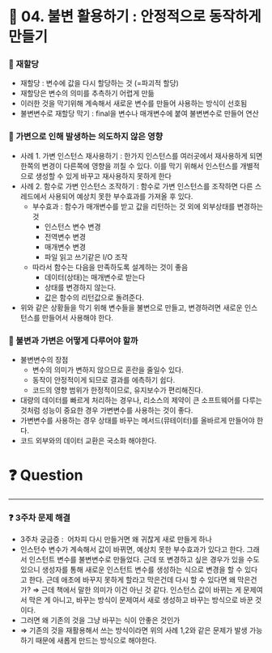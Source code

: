 # 📌 04. 불변 활용하기 : 안정적으로 동작하게 만들기

### 📌 재할당

- 재할당 : 변수에 값을 다시 할당하는 것 (=파괴적 할당)
- 재할당은 변수의 의미를 추측하기 어렵게 만듦
- 이러한 것을 막기위해 계속해서 새로운 변수를 만들어 사용하는 방식이 선호됨
- 불변변수로 재할당 막기 : final을 변수나 매개변수에 붙여 불변변수로 만들어 연산

### 📌 가변으로 인해 발생하는 의도하지 않은 영향

- 사례 1. 가변 인스턴스 재사용하기 : 한가지 인스턴스를 여러곳에서 재사용하게 되면 한쪽의 변경이 다른쪽에 영향을 끼칠 수 있다. 이를 막기 위해서 인스턴스를 개별적으로 생성할 수 있게 바꾸고 재사용하지 못하게 한다
- 사례 2. 함수로 가변 인스턴스 조작하기 : 함수로 가변 인스턴스를 조작하면 다른 스레드에서 사용되어 예상치 못한 부수효과를 가져올 후 있다.
    - 부수효과 : 함수가 매개변수를 받고 값을 리턴하는 것 외에 외부상태를 변경하는 것
        - 인스턴스 변수 변경
        - 전역변수 변경
        - 매개변수 변경
        - 파일 읽고 쓰기같은 I/O 조작
    - 따라서 함수는 다음을 만족하도록 설계하는 것이 좋음
        - 데이터(상태)는 매개변수로 받는다
        - 상태를 변경하지 않는다.
        - 값은 함수의 리턴값으로 돌려준다.
- 위와 같은 상황들을 막기 위해 변수들을 불변으로 만들고, 변경하려면 새로운 인스턴스를 만들어서 사용해야 한다.

### 📌 불변과 가변은 어떻게 다루어야 할까

- 불변변수의 장점
    - 변수의 의미가 변하지 않으므로 혼란을 줄일수 있다.
    - 동작이 안정적이게 되므로 결과를 에측하기 쉽다.
    - 코드의 영향 범위가 한정적이므로, 유지보수가 편리해진다.
- 대량의 데이터를 빠르게 처리하는 경우나, 리소스의 제약이 큰 소프트웨어를 다루는 것처럼 성능이 중요한 경우 가변변수를 사용하는 것이 좋다.
- 가변변수를 사용하는 경우 상태를 바꾸는 메서드(뮤테이터)를 올바르게 만들어야 한다.
- 코드 외부와의 데이터 교환은 국소화 해야한다.

# ❓ Question

---

### ❓ 3주차 문제 해결

- 3주차 궁금증 :  어차피 다시 만들거면 왜 귀찮게 새로 만들게 하나
- 인스턴수 변수가 계속해서 값이 바뀌면, 예상치 못한 부수효과가 있다고 한다. 그래서 인스턴트 변수를 불변변수로 만들었다. 근데 또 변경하고 싶은 경우가 있을 수도 있으니 생성자를 통해 새로운 인스턴트 변수를 생성하는 식으로 변경을 할 수 있다고 한다. 근데 애초에 바꾸지 못하게 할라고 막은건데 다시 할 수 있다면 왜 막은건가? ⇒ 근데 책에서 말한 의미가 이건 아닌 것 같다. 인스턴스 값이 바뀌는 게 문제여서 막은 게 아니고, 바꾸는 방식이 문제여서 새로 생성하고 바꾸는 방식으로 바꾼 것이다.
- 그러면 왜 기존의 것을 그냥 바꾸는 식이 안좋은 것인가
- ⇒ 기존의 것을 재활용해서 쓰는 방식이라면 위의 사례 1,2와 같은 문제가 발생 가능하기 때문에 새롭게 만드는 방식으로 해야한다.
